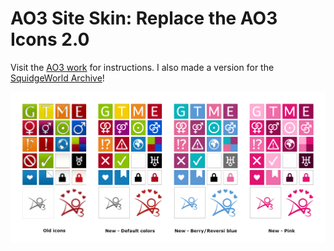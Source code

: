 # AO3 Site Skin: Replace the AO3 Icons 2.0

Visit the [AO3 work](https://archiveofourown.org/works/57331222) for instructions. I also made a version for the [SquidgeWorld Archive](https://squidgeworld.org/works/71922)!

![Preview](https://github.com/ZerafinaCSS/Replace-the-AO3-Icons-2.0/blob/main/images/Icons-New-01.png)
